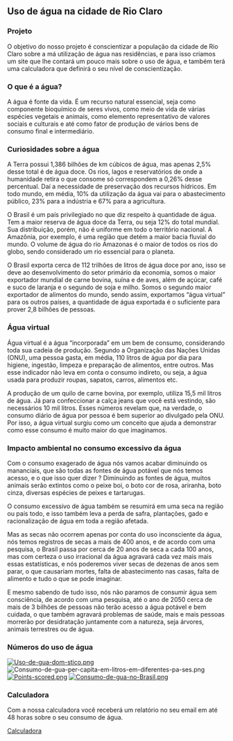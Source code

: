 ## Uso de água na cidade de Rio Claro
### Projeto
 O objetivo do nosso projeto é conscientizar a população da cidade de Rio Claro sobre a má utilização de água nas residências, e para isso criamos um site que lhe contará um pouco mais sobre o uso de água, e também terá uma calculadora que definirá o seu nível de conscientização.
 
### O que é a água?
A água é fonte da vida. É um recurso natural essencial, seja como componente bioquímico de seres vivos, como meio de vida de várias espécies vegetais e animais, como elemento representativo de valores sociais e culturais e até como fator de produção de vários bens de consumo final e intermediário.

### Curiosidades sobre a água

A Terra possui 1,386 bilhões de km cúbicos de água, mas apenas 2,5% desse total é de água doce. Os rios, lagos e reservatórios de onde a humanidade retira o que consome só correspondem a 0,26% desse percentual. Daí a necessidade de preservação dos recursos hídricos. Em todo mundo, em média, 10% da utilização da água vai para o abastecimento público, 23% para a indústria e 67% para a agricultura.

O Brasil é um país privilegiado no que diz respeito à quantidade de água. Tem a maior reserva de água doce da Terra, ou seja 12% do total mundial. Sua distribuição, porém, não é uniforme em todo o território nacional. A Amazônia, por exemplo, é uma região que detém a maior bacia fluvial do mundo. O volume de água do rio Amazonas é o maior de todos os rios do globo, sendo considerado um rio essencial para o planeta.

O Brasil exporta cerca de 112 trilhões de
litros de água doce por ano, isso se deve ao desenvolvimento do setor primário 
da economia, somos o maior exportador mundial de carne bovina, 
suína e de aves, além de açúcar, café e suco
de laranja e o segundo de soja e milho. Somos o segundo maior exportador de
alimentos do mundo, sendo assim, exportamos “água virtual” para os outros países,
a quantidade de água exportada é o suficiente para prover 2,8 bilhões de
pessoas.

### Água virtual

Água virtual é a água “incorporada” em um bem de consumo, considerando toda
sua cadeia de produção. Segundo a Organização das Nações Unidas (ONU), uma
pessoa gasta, em média, 110 litros de água por dia para higiene, ingestão, limpeza
e preparação de alimentos, entre outros. Mas esse indicador não leva em conta o
consumo indireto, ou seja, a água usada para produzir roupas, sapatos, carros,
alimentos etc.

A produção de um quilo de carne bovina, por exemplo, utiliza 15,5 mil litros de água.
Já para confeccionar a calça jeans que você está vestindo, são necessários 10 mil
litros. Esses números revelam que, na verdade, o consumo diário de água por
pessoa é bem superior ao divulgado pela ONU. Por isso, a água virtual surgiu como
um conceito que ajuda a demonstrar como esse consumo é muito maior do que
imaginamos.

### Impacto ambiental no consumo excessivo da água

Com o consumo exagerado de água nós vamos acabar diminuindo os mananciais, que são todas as fontes de água potável que nós temos acesso, e o que isso quer dizer ? Diminuindo as fontes de água, muitos animais serão extintos como o peixe boi, o boto cor de rosa, ariranha, boto cinza, diversas espécies de peixes e tartarugas.
	
  O consumo excessivo de água também se resumirá em uma seca na região ou país todo, e isso também leva a perda de safra, plantações, gado e racionalização de água em toda a região afetada.
	
  Mas as secas não ocorrem apenas por conta do uso inconsciente da água, nós temos registros de secas a mais de 400 anos, e de acordo com uma pesquisa, o Brasil passa por cerca de 20 anos de seca a cada 100 anos, mas com certeza o uso irracional da água agravará cada vez mais mais essas estatísticas, e nós poderemos viver secas de dezenas de anos sem parar, o que causariam mortes, falta de abastecimento nas casas, falta de alimento e tudo o que se pode imaginar.
	
  E mesmo sabendo de tudo isso, nós não paramos de consumir água sem consciência, de acordo com uma pesquisa, até o ano de 2050 cerca de mais de 3 bilhões de pessoas não terão acesso a água potável e bem cuidada, o que também agravará problemas de saúde, mais e mais pessoas morrerão por desidratação juntamente com a natureza, seja árvores, animais terrestres ou de água.


### Números do uso de água 
[![Uso-de-gua-dom-stico.png](https://i.postimg.cc/wjq3tJK0/Uso-de-gua-dom-stico.png)](https://postimg.cc/Cz2wXRxq)
![Consumo-de-gua-per-capita-em-litros-em-diferentes-pa-ses.png](https://i.postimg.cc/FR3hCs5Y/Consumo-de-gua-per-capita-em-litros-em-diferentes-pa-ses.png)
[![Points-scored.png](https://i.postimg.cc/Xqg43Hv3/Points-scored.png)](https://postimg.cc/CndWs4D6)
[![Consumo-de-gua-no-Brasil.png](https://i.postimg.cc/441gY0JR/Consumo-de-gua-no-Brasil.png)](https://postimg.cc/dDDXX4k5)

### Calculadora
  Com a nossa calculadora você receberá um relatório no seu email em até 48 horas sobre o seu consumo de água.
  
[Calculadora](https://forms.gle/ZjLUYJvo5T9x4WNv5)
